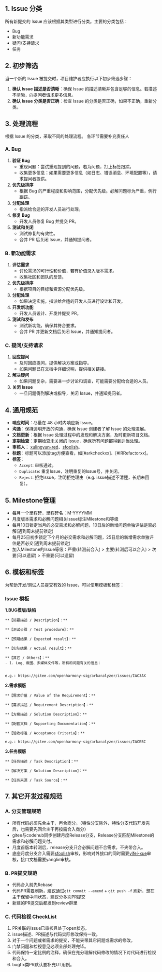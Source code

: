 ## 1. Issue 分类

所有新提交的 Issue 应该根据其类型进行分类。主要的分类包括：

* Bug
* 新功能需求
* 疑问/支持请求
* 任务

## 2. 初步筛选

当一个新的 Issue 被提交时，项目维护者应执行以下初步筛选步骤：

1. **确认 Issue 描述是否清晰**：确保 Issue 的描述清晰并包含足够的信息。若描述不清晰，向提问者请求更多信息。
2. **确认 Issue 分类是否正确**：检查 Issue 的分类是否正确，如果不正确，重新分类。

## 3. 处理流程

根据 Issue 的分类，采取不同的处理流程。
各环节需要补充责任人

### A. Bug

1. **验证 Bug**
   * 重现问题：尝试重现提到的问题，若为问题，打上标签跟踪。
   * 收集更多信息：如果需要更多信息（如日志、错误消息、环境配置等），请求提问者提供。
2. **优先级排序**
   * 根据 Bug 的严重程度和影响范围，分配优先级。必解问题标为严重，例行跟踪。
3. **分配处理**
   * 指派给合适的开发人员进行处理。
4. **修复 Bug**
   * 开发人员修复 Bug 并提交 PR。
5. **测试和关闭**
   * 测试修复的有效性。
   * 合并 PR 后关闭 Issue，并通知提问者。

### B. 新功能需求

1. **评估需求**
   * 讨论需求的可行性和价值，若有价值录入版本需求。
   * 收集社区和团队的反馈。
2. **优先级排序**
   * 根据项目的目标和资源分配优先级。
3. **分配处理**
   * 如果决定实施，指派给合适的开发人员进行设计和开发。
4. **开发新功能**
   * 开发人员设计、开发并提交 PR。
5. **测试和发布**
   * 测试新功能，确保其符合要求。
   * 合并 PR 并更新文档后关闭 Issue，并通知提问者。

### C. 疑问/支持请求

1. **回应提问**
   * 及时回应提问，提供解决方案或指导。
   * 如果问题已在文档中详细说明，提供相关链接。
2. **解决疑问**
   * 如果问题复杂，需要进一步讨论和调查，可能需要分配给合适的人员。
3. **关闭 Issue**
   * 一旦问题得到解决或指导，关闭 Issue，并通知提问者。

## 4. 通用规范

* **响应时间**：尽量在 48 小时内响应新 Issue。
* **沟通**：保持透明开放的沟通，确保 Issue 创建者了解 Issue 的处理进展。
* **文档更新**：根据 Issue 处理过程中的发现和解决方案，及时更新项目文档。
* **定期检查**：定期检查未关闭的 Issue，确保所有问题都得到适当处理。
* **审核人**： [xulingyun-red](https://gitee.com/xulingyun-red)、[sfoolish](https://gitee.com/sfoolish)。
* **标题**：标题可以添加tag方便查看，如[#arkcheckxx]、[#IRRefactorxx]。
* **标签**：
  * `Accept`: 审核通过。
  * `Duplicate`: 重复Issue，注明重复的Issue号，并关闭。
  * `Reject`: 拒绝Issue，注明拒绝理由（e.g. issue描述不清楚，长期未回复）。

## 5. Milestone管理

* 每月一个里程碑，里程碑名：M-YYYYMM
* 月度版本需求和必解问题相关Issue标注Milestone和等级
* 每月10日锁定当月的必交需求和必解问题，10日后的新增问题单独评估是否必解(遇到周末提前锁定)
* 每月25日初步锁定下个月的必交需求和必解问题，25日后的新增需求单独评估是否必交(遇到周末提前锁定)
* 加入Milestone的Issue等级：严重(转测前合入) > 主要(转测后可以合入) > 次要(可以遗留) > 不重要(可以遗留)

## 6. 模板和标签

为帮助开发/测试人员提交有效的 Issue，可以使用模板和标签：

### Issue 模板

**1.BUG模版/缺陷**

```
**【简要描述 / Description】：**

**【测试步骤 / Test procedure】：**

**【预期结果 / Expected result】：**

**【实际结果 / Actual result】：**

**【其它 / Others】：**
- 1. Log、截图、多媒体文件等，所有和问题有关的信息：


e.g.: https://gitee.com/openharmony-sig/arkanalyzer/issues/IAC3AX
```

**2.需求模版**

```
**【需求价值 / Value of the Requirement】：**

**【需求描述 / Requirement Description】：**

**【方案描述 / Solution Description】：**

**【配套文档 / Supporting Documentation】：**

**【验收标准 / Acceptance Criteria】：**

e.g.: https://gitee.com/openharmony-sig/arkanalyzer/issues/IACEBC
```

**3.任务模版**

```
**【任务描述 / Task Description】：**

**【解决方案 / Solution Description】：**

**【任务来源 / Task Source】：**
```

## 7. 其它开发过程规范

### A. 分支管理规范

* 所有代码必须先合主干，再合商分。（特性分支除外，特性分支代码开发完后，也需要先回合主干再按需合入商分）
* gitee与codehub同步创建月度Release分支，Release分支匹配Milestone的需求和必解问题交付。
* 月度首版本转测后，release分支只合必解问题不合需求，不夹带合入。
* 底座月度分支合入需要[sfoolish](https://gitee.com/sfoolish)审核，影响对外接口的同时需要[yifei-xue](https://gitee.com/yifei_xue)审核，接口文档需要yanglin审核。

### B. PR提交规范

* 代码合入前先Rebase
* 代码PR需要刷新，建议通过`git commit --amend` + `git push -f` 刷新，想在主干保留中间状态，建议分多次PR提交
* 新建的PR提交后都发到review群里

### C. 代码检视 CheckList

1. PR关联的issue已审核且处于open状态。
2. issue描述、PR描述与代码实际修改保持一致。
3. 对于一个问题或者需求的提交，不能夹带其它问题或需求的修改。
4. 门禁问题和检视意见必须全部处理完毕。
5. 代码保持一定比例的注释，确保在充分理解代码修改的情况下对代码进行检视和合入。
6. bugfix类PR默认要补充UT用例。
